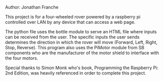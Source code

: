 Author: Jonathan Franche

This project is for a four-wheeled rover powered by a raspberry pi controlled over LAN by any device that can access a web page. 

The python file uses the bottle module to serve an HTML file where inputs can be received from the user. The specific inputs the user sends determines the direction in which the rover will move (Forward, Left, Right, Stop, Reverse). This program also uses the PiMotor module from SB components who are the manufacturer of the motor shield to interface with the four motors.

Special thanks to Simon Monk who's book, Programming the Raspberry Pi: 2nd Edition, was heavily referenced in order to complete this project. 
